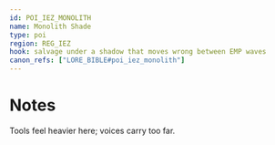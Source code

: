 ```yaml
---
id: POI_IEZ_MONOLITH
name: Monolith Shade
type: poi
region: REG_IEZ
hook: salvage under a shadow that moves wrong between EMP waves
canon_refs: ["LORE_BIBLE#poi_iez_monolith"]
---
```


# Notes

Tools feel heavier here; voices carry too far.
